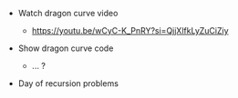 - Watch dragon curve video
    - https://youtu.be/wCyC-K_PnRY?si=QjjXlfkLyZuCiZiy
- Show dragon curve code
    - ... ?

- Day of recursion problems
